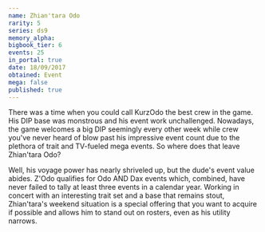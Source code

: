 ```yaml
---
name: Zhian'tara Odo
rarity: 5
series: ds9
memory_alpha:
bigbook_tier: 6
events: 25
in_portal: true
date: 18/09/2017
obtained: Event
mega: false
published: true
---
```


There was a time when you could call KurzOdo the best crew in the game. His DIP base was monstrous and his event work unchallenged. Nowadays, the game welcomes a big DIP seemingly every other week while crew you've never heard of blow past his impressive event count due to the plethora of trait and TV-fueled mega events. So where does that leave Zhian'tara Odo?

Well, his voyage power has nearly shriveled up, but the dude's event value abides. Z'Odo qualifies for Odo AND Dax events which, combined, have never failed to tally at least three events in a calendar year. Working in concert with an interesting trait set and a base that remains stout, Zhian'tara's weekend situation is a special offering that you want to acquire if possible and allows him to stand out on rosters, even as his utility narrows.
